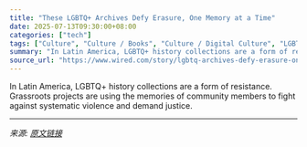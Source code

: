 ```yaml
---
title: "These LGBTQ+ Archives Defy Erasure, One Memory at a Time"
date: 2025-07-13T09:30:00+08:00
categories: ["tech"]
tags: ["Culture", "Culture / Books", "Culture / Digital Culture", "LGBTQ+", "Photography", "art", "History", "Save"]
summary: "In Latin America, LGBTQ+ history collections are a form of resistance. Grassroots projects are using the memories of community members to fight against systematic violence and demand justice."
source_url: "https://www.wired.com/story/lgbtq-archives-defy-erasure-one-memory-at-a-time/"
---
```


In Latin America, LGBTQ+ history collections are a form of resistance. Grassroots projects are using the memories of community members to fight against systematic violence and demand justice.

---

*来源: [原文链接](https://www.wired.com/story/lgbtq-archives-defy-erasure-one-memory-at-a-time/)*
